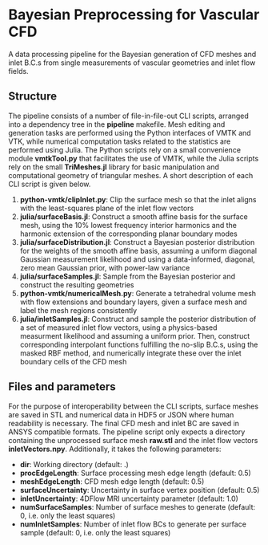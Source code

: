 # Bayesian Preprocessing for Vascular CFD
A data processing pipeline for the Bayesian generation of CFD meshes and inlet B.C.s from single measurements of vascular geometries and inlet flow fields.

## Structure
The pipeline consists of a number of file-in-file-out CLI scripts, arranged into a dependency tree in the **pipeline** makefile. Mesh editing and generation tasks are performed using the Python interfaces of VMTK and VTK, while numerical computation tasks related to the statistics are performed using Julia. The Python scripts rely on a small convenience module **vmtkTool.py** that facilitates the use of VMTK, while the Julia scripts rely on the small **TriMeshes.jl** library for basic manipulation and computational geometry of triangular meshes. A short description of each CLI script is given below.

1. **python-vmtk/clipInlet.py**: Clip the surface mesh so that the inlet aligns with the least-squares plane of the inlet flow vectors
2. **julia/surfaceBasis.jl**: Construct a smooth affine basis for the surface mesh, using the 10% lowest frequency interior harmonics and the harmonic extension of the corresponding planar boundary modes
3. **julia/surfaceDistribution.jl**: Construct a Bayesian posterior distribution for the weights of the smooth affine basis, assuming a uniform diagonal Gaussian measurement likelihood and using a data-informed, diagonal, zero mean Gaussian prior, with power-law variance
4. **julia/surfaceSamples.jl**: Sample from the Bayesian posterior and construct the resulting geometries
5. **python-vmtk/numericalMesh.py**: Generate a tetrahedral volume mesh with flow extensions and boundary layers, given a surface mesh and label the mesh regions consistently
6. **julia/inletSamples.jl**: Construct and sample the posterior distribution of a set of measured inlet flow vectors, using a physics-based measurment likelihood and assuming a uniform prior. Then, construct corresponding interpolant functions fulfilling the no-slip B.C.s, using the masked RBF method, and numerically integrate these over the inlet boundary cells of the CFD mesh

## Files and parameters
For the purpose of interoperability between the CLI scripts, surface meshes are saved in STL and numerical data in HDF5 or JSON where human readability is necessary. The final CFD mesh and inlet BC are saved in ANSYS compatible formats. The pipeline script only expects a directory containing the unprocessed surface mesh **raw.stl** and the inlet flow vectors **inletVectors.npy**. Additionally, it takes the following parameters:

- **dir**: Working directory (default: .)
- **procEdgeLength**: Surface processing mesh edge length (default: 0.5)
- **meshEdgeLength**: CFD mesh edge length (default: 0.5)
- **surfaceUncertainty**: Uncertainty in surface vertex position (default: 0.5)
- **inletUncertainty**: 4DFlow MRI uncertainty parameter (default: 1.0)
- **numSurfaceSamples**: Number of surface meshes to generate (default: 0, i.e. only the least squares)
- **numInletSamples**: Number of inlet flow BCs to generate per surface sample (default: 0, i.e. only the least squares)
